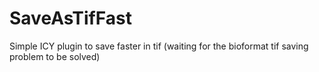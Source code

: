 # SaveAsTifFast
Simple ICY plugin to save faster in tif (waiting for the bioformat tif saving problem to be solved)
